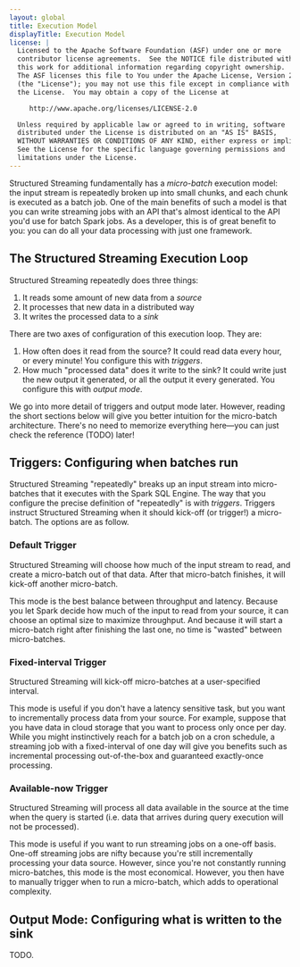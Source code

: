 ```yaml
---
layout: global
title: Execution Model
displayTitle: Execution Model
license: |
  Licensed to the Apache Software Foundation (ASF) under one or more
  contributor license agreements.  See the NOTICE file distributed with
  this work for additional information regarding copyright ownership.
  The ASF licenses this file to You under the Apache License, Version 2.0
  (the "License"); you may not use this file except in compliance with
  the License.  You may obtain a copy of the License at

     http://www.apache.org/licenses/LICENSE-2.0

  Unless required by applicable law or agreed to in writing, software
  distributed under the License is distributed on an "AS IS" BASIS,
  WITHOUT WARRANTIES OR CONDITIONS OF ANY KIND, either express or implied.
  See the License for the specific language governing permissions and
  limitations under the License.
---
```


Structured Streaming fundamentally has a _micro-batch_ execution model: the input stream is repeatedly broken up into small chunks, and each chunk is executed as a batch job. One of the main benefits of such a model is that you can write streaming jobs with an API that's almost identical to the API you'd use for batch Spark jobs. As a developer, this is of great benefit to you: you can do all your data processing with just one framework.

## The Structured Streaming Execution Loop

Structured Streaming repeatedly does three things:

1. It reads some amount of new data from a _source_
2. It processes that new data in a distributed way
3. It writes the processed data to a _sink_

There are two axes of configuration of this execution loop. They are:

1. How often does it read from the source? It could read data every hour, or every minute! You configure this with _triggers_.
2. How much "processed data" does it write to the sink? It could write just the new output it generated, or all the output it every generated. You configure this with _output mode_.

We go into more detail of triggers and output mode later. However, reading the short sections below will give you better intuition for the micro-batch architecture. There's no need to memorize everything here—you can just check the reference (TODO) later!

## Triggers: Configuring when batches run

Structured Streaming "repeatedly" breaks up an input stream into micro-batches that it executes with the Spark SQL Engine. The way that you configure the precise definition of "repeatedly" is with _triggers_. Triggers instruct Structured Streaming when it should kick-off (or trigger!) a micro-batch. The options are as follow.

### Default Trigger

Structured Streaming will choose how much of the input stream to read, and create a micro-batch out of that data. After that micro-batch finishes, it will kick-off another micro-batch.

This mode is the best balance between throughput and latency. Because you let Spark decide how much of the input to read from your source, it can choose an optimal size to maximize throughput. And because it will start a micro-batch right after finishing the last one, no time is "wasted" between micro-batches.

### Fixed-interval Trigger

Structured Streaming will kick-off micro-batches at a user-specified interval.

This mode is useful if you don't have a latency sensitive task, but you want to incrementally process data from your source. For example, suppose that you have data in cloud storage that you want to process only once per day. While you might instinctively reach for a batch job on a cron schedule, a streaming job with a fixed-interval of one day will give you benefits such as incremental processing out-of-the-box and guaranteed exactly-once processing.

### Available-now Trigger

Structured Streaming will process all data available in the source at the time when the query is started (i.e. data that arrives during query execution will not be processed).

This mode is useful if you want to run streaming jobs on a one-off basis. One-off streaming jobs are nifty because you're still incrementally processing your data source. However, since you're not constantly running micro-batches, this mode is the most economical. However, you then have to manually trigger when to run a micro-batch, which adds to operational complexity.

## Output Mode: Configuring what is written to the sink

TODO.
